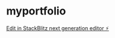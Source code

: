 # myportfolio

[Edit in StackBlitz next generation editor ⚡️](https://stackblitz.com/~/github.com/OmJejurkar/myportfolio)